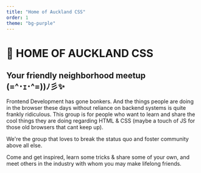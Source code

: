 ```yaml
---
title: "Home of Auckland CSS"
order: 1
theme: "bg-purple"
---
```

# 🏡 HOME OF AUCKLAND CSS
## Your friendly neighborhood meetup <br /> (=^･ｪ･^=))ﾉ彡✨

Frontend Development has gone bonkers. And the things people are doing in the browser these days without reliance on backend systems is quite frankly ridiculous. This group is for people who want to learn and share the cool things they are doing regarding HTML & CSS (maybe a touch of JS for those old browsers that cant keep up).

We're the group that loves to break the status quo and foster community above all else.

Come and get inspired, learn some tricks & share some of your own, and meet others in the industry with whom you may make lifelong friends.







